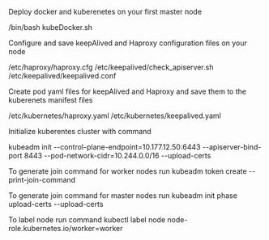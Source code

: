 Deploy docker and kuberenetes on your first master node

/bin/bash kubeDocker.sh

Configure and save keepAlived and Haproxy configuration files on your node

/etc/haproxy/haproxy.cfg
/etc/keepalived/check_apiserver.sh
/etc/keepalived/keepalived.conf

Create pod yaml files for keepAlived and Haproxy and save them to the kuberenets manifest files

/etc/kubernetes/haproxy.yaml
/etc/kubernetes/keepalived.yaml

Initialize kuberentes cluster with command

kubeadm init --control-plane-endpoint=10.177.12.50:6443 --apiserver-bind-port 8443 --pod-network-cidr=10.244.0.0/16 --upload-certs



To generate join command for worker nodes run
kubeadm token create --print-join-command 

To generate join command for master nodes run
kubeadm init phase upload-certs --upload-certs

To label node run command 
kubectl label node <node-name> node-role.kubernetes.io/worker=worker
